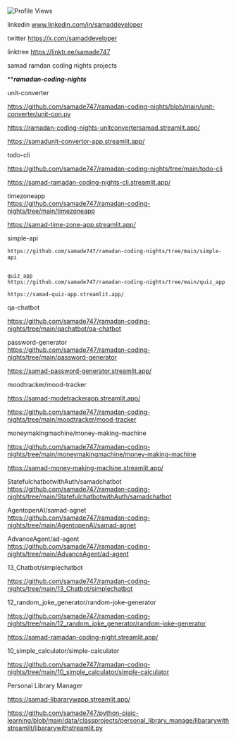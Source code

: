 ![Profile Views](https://komarev.com/ghpvc/?username=samade747&style=flat-square)


linkedin www.linkedin.com/in/samaddeveloper

twitter https://x.com/samaddeveloper

linktree https://linktr.ee/samade747

samad ramdan coding nights projects 


*****ramadan-coding-nights***

unit-converter  

https://github.com/samade747/ramadan-coding-nights/blob/main/unit-converter/unit-con.py  

https://ramadan-coding-nights-unitconvertersamad.streamlit.app/  

https://samadunit-convertor-app.streamlit.app/  



todo-cli  

https://github.com/samade747/ramadan-coding-nights/tree/main/todo-cli  

https://samad-ramadan-coding-nights-cli.streamlit.app/



timezoneapp  
https://github.com/samade747/ramadan-coding-nights/tree/main/timezoneapp  

  https://samad-time-zone-app.streamlit.app/  

  simple-api  

    https://github.com/samade747/ramadan-coding-nights/tree/main/simple-api  


    quiz_app  
    https://github.com/samade747/ramadan-coding-nights/tree/main/quiz_app  

    https://samad-quiz-app.streamlit.app/  

   qa-chatbot  

   https://github.com/samade747/ramadan-coding-nights/tree/main/qachatbot/qa-chatbot  


   password-generator  
   https://github.com/samade747/ramadan-coding-nights/tree/main/password-generator  

   https://samad-password-generator.streamlit.app/  

   moodtracker/mood-tracker  

   https://samad-modetrackerapp.streamlit.app/  

   https://github.com/samade747/ramadan-coding-nights/tree/main/moodtracker/mood-tracker  


   moneymakingmachine/money-making-machine  

   https://github.com/samade747/ramadan-coding-nights/tree/main/moneymakingmachine/money-making-machine  

   https://samad-money-making-machine.streamlit.app/  


   StatefulchatbotwithAuth/samadchatbot  
   https://github.com/samade747/ramadan-coding-nights/tree/main/StatefulchatbotwithAuth/samadchatbot  

   AgentopenAI/samad-agnet  
   https://github.com/samade747/ramadan-coding-nights/tree/main/AgentopenAI/samad-agnet  

   AdvanceAgent/ad-agent  
   https://github.com/samade747/ramadan-coding-nights/tree/main/AdvanceAgent/ad-agent  

   13_Chatbot/simplechatbot  

   https://github.com/samade747/ramadan-coding-nights/tree/main/13_Chatbot/simplechatbot  

   12_random_joke_generator/random-joke-generator  

   https://github.com/samade747/ramadan-coding-nights/tree/main/12_random_joke_generator/random-joke-generator  

   https://samad-ramadan-coding-night.streamlit.app/  

   

   10_simple_calculator/simple-calculator  

https://github.com/samade747/ramadan-coding-nights/tree/main/10_simple_calculator/simple-calculator  


Personal Library Manager  

https://samad-libararywapp.streamlit.app/  

https://github.com/samade747/python-piaic-learning/blob/main/data/classprojects/personal_library_manage/libararywithstreamlit/libararywithstreamlit.py



